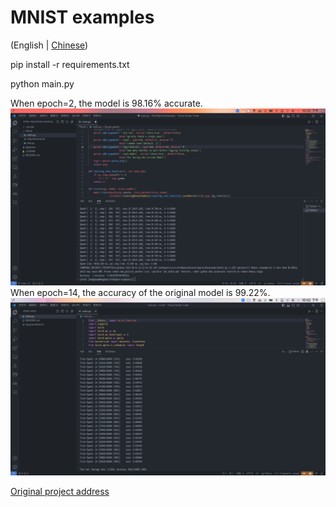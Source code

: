 # MNIST examples
(English | [Chinese](Readme_CN.md))

pip install -r requirements.txt

python main.py

When epoch=2, the model is 98.16% accurate.
![Minspore_Minist](../Pictures/Mnist/Mindspore_minist_example.png)
When epoch=14, the accuracy of the original model is 99.22%.
![Pytorch_Minist](../Pictures/Mnist/Pytorch_minist_example.png)

[Original project address](https://github.com/pytorch/examples/tree/main/mnist)
